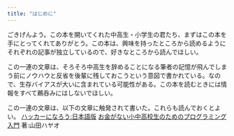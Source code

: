 ```yaml
---
title: "はじめに"
---
```


ごきげんよう。この本を開いてくれた中高生・小学生の君たち、まずはこの本を手にとってくれてありがとう。この本は、興味を持ったところから読めるようにそれぞれの記事が独立しているので、好きなところから読んでほしい。

この一連の文章は、そろそろ中高生を辞めることになる筆者の記憶が飛んでしまう前にノウハウと反省を後輩に残しておこうという意図で書かれている。なので、生存バイアスが大いに含まれている可能性がある。この本を読むときには情報をすべて鵜呑みにはしないでほしい。

この一連の文章は、以下の文章に触発されて書いた。これらも読んでおくとよい。
[ハッカーになろう:日本語版](https://cruel.org/freeware/hacker.html)
[お金がない小中高校生のためのプログラミング入門](https://zenn.dev/hayao/articles/075d981051f18a) 著:山田ハヤオ